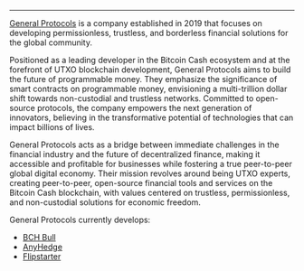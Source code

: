 ---
[General Protocols](https://generalprotocols.com/) is a company established in 2019 that focuses on developing permissionless, trustless, and borderless financial solutions for the global community. 

Positioned as a leading developer in the Bitcoin Cash ecosystem and at the forefront of UTXO blockchain development, General Protocols aims to build the future of programmable money. They emphasize the significance of smart contracts on programmable money, envisioning a multi-trillion dollar shift towards non-custodial and trustless networks. Committed to open-source protocols, the company empowers the next generation of innovators, believing in the transformative potential of technologies that can impact billions of lives. 

General Protocols acts as a bridge between immediate challenges in the financial industry and the future of decentralized finance, making it accessible and profitable for businesses while fostering a true peer-to-peer global digital economy. Their mission revolves around being UTXO experts, creating peer-to-peer, open-source financial tools and services on the Bitcoin Cash blockchain, with values centered on trustless, permissionless, and non-custodial solutions for economic freedom.

General Protocols currently develops:
* [BCH Bull](https://bchbull.com/)
* [AnyHedge](https://anyhedge.com/)
* [Flipstarter](https://flipstarter.cash/)